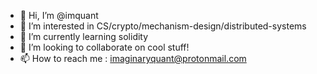 - 👋 Hi, I’m @imquant
- 👀 I’m interested in CS/crypto/mechanism-design/distributed-systems
- 🌱 I’m currently learning solidity
- 💞️ I’m looking to collaborate on cool stuff!
- 📫 How to reach me : imaginaryquant@protonmail.com

<!---
imquant/imquant is a ✨ special ✨ repository because its `README.md` (this file) appears on your GitHub profile.
You can click the Preview link to take a look at your changes.
--->
